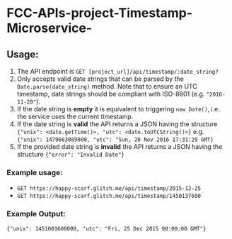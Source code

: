 # FCC-APIs-project-Timestamp-Microservice-
## Usage: 
1. The API endpoint is `GET [project_url]/api/timestamp/:date_string?`
2. Only accepts valid date strings that can be parsed by the `Date.parse(date_string)` method. Note that to ensure an UTC timestamp, date strings should be compliant with ISO-8601 (e.g. `"2016-11-20"`).
3. If the date string is **empty** it is equivalent to triggering `new Date()`, i.e. the service uses the current timestamp.
4. If the date string is **valid** the API returns a JSON having the structure `{"unix": <date.getTime()>, "utc": <date.toUTCString()>}` e.g. `{"unix": 1479663089000, "utc": "Sun, 20 Nov 2016 17:31:29 GMT}`
5. If the provided date string is **invalid** the API returns a JSON having the structure `{"error": "Invalid Date"}`

### Example usage:
- `GET https://happy-scarf.glitch.me/api/timestamp/2015-12-25`
- `GET https://happy-scarf.glitch.me/api/timestamp/1450137600`

### Example Output:
`{"unix": 1451001600000, "utc": "Fri, 25 Dec 2015 00:00:00 GMT"}`
